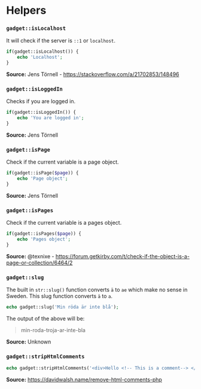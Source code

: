 # Helpers

### `gadget::isLocalhost`

It will check if the server is `::1` or `localhost`.

```php
if(gadget::isLocalhost()) {
    echo 'Localhost';
}
```

**Source:** Jens Törnell - https://stackoverflow.com/a/21702853/148496

### `gadget::isLoggedIn`

Checks if you are logged in.

```php
if(gadget::isLoggedIn()) {
    echo 'You are logged in';
}
```

**Source:** Jens Törnell

### `gadget::isPage`

Check if the current variable is a page object.

```php
if(gadget::isPage($page)) {
    echo 'Page object';
}
```

**Source:** Jens Törnell

### `gadget::isPages`

Check if the current variable is a pages object.

```php
if(gadget::isPages($page)) {
    echo 'Pages object';
}
```

**Source:** @texnixe - https://forum.getkirby.com/t/check-if-the-object-is-a-page-or-collection/6464/2

### `gadget::slug`

The built in `str::slug()` function converts `ä` to `ae` which make no sense in Sweden. This slug function converts `ä` to `a`.

```php
echo gadget::slug('Min röda är inte blå');
```

The output of the above will be:

>min-roda-troja-ar-inte-bla

**Source:** Unknown

### `gadget::stripHtmlComments`

```php
echo gadget::stripHtmlComments('<div>Hello <!-- This is a comment--> </div>');
```

**Source:** https://davidwalsh.name/remove-html-comments-php